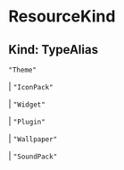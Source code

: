 # **ResourceKind**

## **Kind: TypeAlias**

`"Theme"`

| `"IconPack"`

| `"Widget"`

| `"Plugin"`

| `"Wallpaper"`

| `"SoundPack"`
